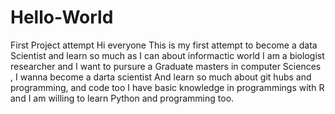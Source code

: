 # Hello-World
First Project attempt
Hi everyone This is my first attempt  to become a data Scientist and learn so much as I can about informactic world
I am a biologist researcher and I want to pursure a Graduate masters in computer Sciences , I wanna become a darta scientist
And learn so much about git hubs and programming, and code too
I have basic knowledge in programmings with R and I am willing to learn Python and programming too.

